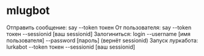 # mlugbot
Отправить сообщение: say --token токен
От пользователя: say --token токен --sessionid [ваш sessionid]
Залогиниться: login --username [имя пользователя] --password [пароль] (вернёт sessionid)
Запуск луркабота: lurkabot --token токен --sessionid [ваш sessionid]

